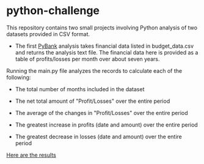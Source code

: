 # python-challenge

This repository contains two small projects involving Python analysis of two datasets provided in CSV format. 

* The first [PyBank](https://github.com/lmfao415/python-challenge/tree/main/PyBank) analysis 
takes financial data listed in budget_data.csv and returns the analysis text file. The financial data here is provided as a table of profits/losses per month over about seven years. 

 Running the main.py file analyzes the records to calculate each of the following:

  * The total number of months included in the dataset

  * The net total amount of "Profit/Losses" over the entire period

  * The average of the changes in "Profit/Losses" over the entire period

  * The greatest increase in profits (date and amount) over the entire period

  * The greatest decrease in losses (date and amount) over the entire period


[Here are the results](https://github.com/lmfao415/python-challenge/blob/main/PyBank/analysis/analysis.png)
